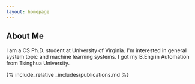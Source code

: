 ```yaml
---
layout: homepage
---
```


## About Me

I am a CS Ph.D. student at University of Virginia. I'm interested in general system topic and machine learning systems. I got my B.Eng in Automation from Tsinghua University.

{% include_relative _includes/publications.md %}

